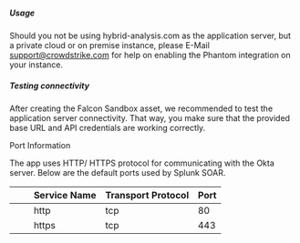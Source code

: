 
##### Usage

Should you not be using hybrid-analysis.com as the application server, but a private cloud or on
premise instance, please E-Mail support@crowdstrike.com for help on enabling the Phantom integration
on your instance.

##### Testing connectivity

After creating the Falcon Sandbox asset, we recommended to test the application server connectivity.
That way, you make sure that the provided base URL and API credentials are working correctly.

Port Information

The app uses HTTP/ HTTPS protocol for communicating with the Okta server. Below are the default
ports used by Splunk SOAR.

|         Service Name | Transport Protocol | Port |
|----------------------|--------------------|------|
|         http         | tcp                | 80   |
|         https        | tcp                | 443  |
